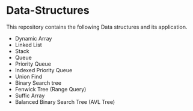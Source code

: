 # Data-Structures
This repository contains the following Data structures and its application.

* Dynamic Array
* Linked List
* Stack
* Queue
* Priority Queue
* Indexed Priority Queue
* Union Find
* Binary Search tree
* Fenwick Tree (Range Query)
* Suffic Array
* Balanced Binary Search Tree (AVL Tree)
